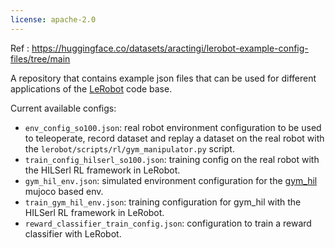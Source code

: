 ```yaml
---
license: apache-2.0
---
```


Ref : https://huggingface.co/datasets/aractingi/lerobot-example-config-files/tree/main

A repository that contains example json files that can be used for different applications of the [LeRobot](https://github.com/huggingface/lerobot) code base.

Current available configs:
 - `env_config_so100.json`: real robot environment configuration to be used to teleoperate, record dataset and replay a dataset on the real robot with the `lerobot/scripts/rl/gym_manipulator.py` script.
 - `train_config_hilserl_so100.json`: training config on the real robot with the HILSerl RL framework in LeRobot.
 - `gym_hil_env.json`: simulated environment configuration for the [gym_hil](https://github.com/huggingface/gym-hil/) mujoco based env.
 - `train_gym_hil_env.json`: training configuration for gym_hil with the HILSerl RL framework in LeRobot.
 - `reward_classifier_train_config.json`: configuration to train a reward classifier with LeRobot.